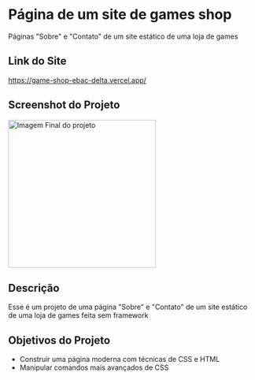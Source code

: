 # Página de um site de games shop
Páginas "Sobre" e "Contato" de um site estático de uma loja de games
<br>

## Link do Site
<a href="https://game-shop-ebac-delta.vercel.app/">https://game-shop-ebac-delta.vercel.app/</a>

## Screenshot do Projeto
<img align="center" height="300" alt="Imagem Final do projeto" src="https://github.com/noe-martins/Game_Shop_EBAC_Curso_FrontEnd/blob/main/Projeto%20Game%20Shop.gif ">

## Descrição
<p>Esse é um projeto de uma página "Sobre" e "Contato" de um site estático de uma loja de games feita sem framework</p>

## Objetivos do Projeto
<ul>
  <li>Construir uma página moderna com técnicas de CSS e HTML</li>
  <li>Manipular comandos mais avançados de CSS</li>
</ul>
